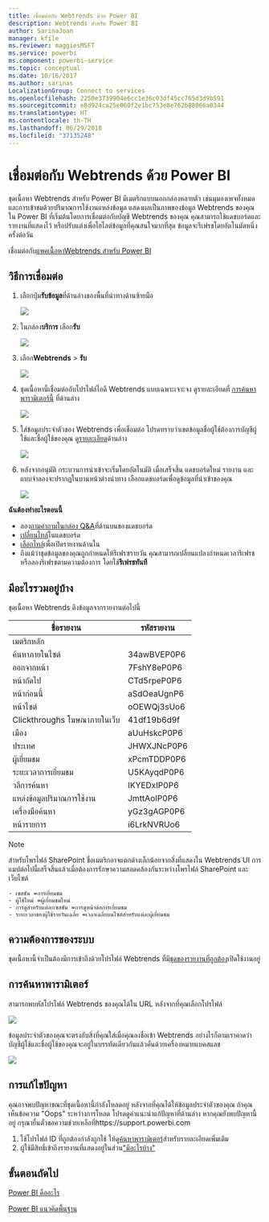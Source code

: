```yaml
---
title: เชื่อมต่อกับ Webtrends ด้วย Power BI
description: Webtrends สำหรับ Power BI
author: SarinaJoan
manager: kfile
ms.reviewer: maggiesMSFT
ms.service: powerbi
ms.component: powerbi-service
ms.topic: conceptual
ms.date: 10/16/2017
ms.author: sarinas
LocalizationGroup: Connect to services
ms.openlocfilehash: 2250e3739904e6cc1e36c03df45cc765d3d9b591
ms.sourcegitcommit: e8d924ca25e060f2e1bc753e8e762b88066a0344
ms.translationtype: HT
ms.contentlocale: th-TH
ms.lasthandoff: 06/29/2018
ms.locfileid: "37135248"
---
```

# <a name="connect-to-webtrends-with-power-bi"></a>เชื่อมต่อกับ Webtrends ด้วย Power BI
ชุดเนื้อหา Webtrends สำหรับ Power BI มีเมตริกแบบนอกกล่องหลายตัว เช่นมุมองเพจทั้งหมด และการเข้าชมด้วยปริมาณการใช้งานแหล่งข้อมูล แสดงผลเป็นภาพของข้อมูล Webtrends ของคุณใน Power BI ที่เริ่มต้นโดยการเชื่อมต่อกับบัญชี Webtrends ของคุณ คุณสามารถใช้แดชบอร์ดและรายงานที่แสดงไว้ หรือปรับแต่งเพื่อไฮไลต์ข้อมูลที่คุณสนใจมากที่สุด  ข้อมูลจะรีเฟรชโดยอัตโนมัตหนึ่งครั้งต่อวัน

เชื่อมต่อกับ[แพคเนื้อหาWebtrends สำหรับ Power BI](https://app.powerbi.com/getdata/services/webtrends)

## <a name="how-to-connect"></a>วิธีการเชื่อมต่อ
1. เลือกปุ่ม**รับข้อมูล**ที่ด้านล่างของพื้นที่นำทางด้านซ้ายมือ
   
   ![](media/service-connect-to-webtrends/getdata3.png)
2. ในกล่อง**บริการ** เลือก**รับ**
   
   ![](media/service-connect-to-webtrends/services.png)
3. เลือก**Webtrends** \> **รับ**
   
   ![](media/service-connect-to-webtrends/webtrends.png)
4. ชุดเนื้อหานี้เชื่อมต่อกับโปรไฟล์ไอดี Webtrends แบบเฉพาะเจาะจง ดูรายละเอียดที่ [การค้นหาพารามิเตอร์นี้](#FindingParams) ที่ด้านล่าง
   
   ![](media/service-connect-to-webtrends/parameters.png)
5. ใส่ข้อมูลประจำตัวของ Webtrends เพื่อเชื่อมต่อ โปรดทราบว่าเขตข้อมูลชื่อผู้ใช้ต้องการบัญชีผู้ใช้และชื่อผู้ใช้ของคุณ ดู[รายละเอียด](#FindingParams)ด้านล่าง
   
   ![](media/service-connect-to-webtrends/creds.png)
6. หลังจากอนุมัติ กระบวนการนำเข้าจะเริ่มโดยอัตโนมัติ เมื่อเสร็จสิ้น แดชบอร์ดใหม่ รายงาน และแบบจำลองจะปรากฏในบานหน้าต่างนำทาง เลือกแดชบอร์ดเพื่อดูข้อมูลที่นำเข้าของคุณ
   
   ![](media/service-connect-to-webtrends/dashboard.png)

**ฉันต้องทำอะไรตอนนี้**

* ลอง[ถามคำถามในกล่อง Q&A](power-bi-q-and-a.md)ที่ด้านบนของแดชบอร์ด
* [เปลี่ยนไทล์](service-dashboard-edit-tile.md)ในแดชบอร์ด
* [เลือกไทล์](service-dashboard-tiles.md)เพื่อเปิดรายงานด้านใน
* ถึงแม้ว่าชุดข้อมูลของคุณถูกกำหนดให้รีเฟรซรายวัน คุณสามารถเปลี่ยนแปลงกำหนดเวลารีเฟรช หรือลองรีเฟรชตามความต้องการ โดยใช้**รีเฟรชทันที**

## <a name="whats-included"></a>มีอะไรรวมอยู่บ้าง
<a name="Included"></a>

ชุดเนื้อหา Webtrends ดึงข้อมูลจากรายงานต่อไปนี้  

| ชื่อรายงาน | รหัสรายงาน |
| --- | --- |
| เมตริกหลัก | |
| ค้นหาภายในไซต์ |34awBVEP0P6 |
| ออกจากหน้า |7FshY8eP0P6 |
| หน้าถัดไป |CTd5rpeP0P6 |
| หน้าก่อนนี้ |aSdOeaUgnP6 |
| หน้าไซต์ |oOEWQj3sUo6 |
| Clickthroughs โฆษณาภายในเว็บ |41df19b6d9f |
| เมือง |aUuHskcP0P6 |
| ประเทศ |JHWXJNcP0P6 |
| ผู้เยี่ยมชม |xPcmTDDP0P6 |
| ระยะเวลาการเยี่ยมชม |U5KAyqdP0P6 |
| วลีการค้นหา |IKYEDxIP0P6 |
| แหล่งข้อมูลปริมาณการใช้งาน |JmttAoIP0P6 |
| เครื่องมือค้นหา |yGz3gAGP0P6 |
| หน้ารายการ |i6LrkNVRUo6 |

>[!NOTE]
>สำหรับโพรไฟล์ SharePoint ชื่อเมตริกอาจแตกต่างเล็กน้อยจากสิ่งที่แสดงใน Webtrends UI การแมปต่อไปนี้เสร็จสิ้นแล้วเมื่อต้องการรักษาความสอดคล้องกันระหว่างโพรไฟล์ SharePoint และเว็บไซต์   

    - เซสชัน =การเยี่ยมชม  
    - ผู้ใช้ใหม่ =ผู้เยี่ยมชมใหม่  
    - การดูสำหรับแต่ละเซสชัน =การดูหน้าต่อการเยี่ยมชม  
    - ระยะเวลาของผู้ใช้รายวันเฉลี่ย =เวลาเฉลี่ยบนไซต์สำหรับแต่ละผู้เยี่ยมชม  

## <a name="system-requirements"></a>ความต้องการของระบบ
ชุดเนื้อหานี้จำเป็นต้องมีการเข้าถึงด้วยโปรไฟล์ Webtrends ที่มี[ชุดของรายงานที่ถูกต้อง](#Included)เปิดใช้งานอยู่

<a name="FindingParams"></a>

## <a name="finding-parameters"></a>การค้นหาพารามิเตอร์
สามารถพบหัสโปรไฟล์ Webtrends ของคุณได้ใน URL หลังจากที่คุณเลือกโปรไฟล์

![](media/service-connect-to-webtrends/webtrendsparameters.png)

ข้อมูลประจำตัวของคุณจะตรงกับสิ่งที่คุณใส่เมื่อคุณลงชื่อเข้า Webtrends อย่างไรก็ตามเราคาดว่าบัญชีผู้ใช้และชื่อผู้ใช้ของคุณจะอยู่ในบรรทัดเดียวกันแล้วคั่นด้วยเครื่องหมายแบคสแลช

![](media/service-connect-to-webtrends/webtrendscreds.png)

## <a name="troubleshooting"></a>การแก้ไขปัญหา
คุณอาจพบปัญหาขณะที่ชุดเนื้อหานี้กำลังโหลดอยู่ หลังจากที่คุณได้ให้ข้อมูลประจำตัวของคุณ ถ้าคุณเห็นข้อความ "Oops" ระหว่างการโหลด โปรดดูคำแนะนำแก้ปัญหาที่ด้านล่าง หากคุณยังพบปัญหานี้อยู่ กรุณายื่นตั๋วขอความช่วยเหลือที่https://support.powerbi.com

1. ใช้โปรไฟล์ ID ที่ถูกต้องกำลังถูกใช้ ให้ดู[ค้นหาพารามิเตอร์](#FindingParams)สำหรับรายละเอียดเพิ่มเติม
2. ผู้ใช้มีสิทธิ์เข้าถึงรายงานที่แสดงอยู่ในส่วน["มีอะไรบ้าง"](#Included)

## <a name="next-steps"></a>ขั้นตอนถัดไป
[Power BI คืออะไร](power-bi-overview.md)

[Power BI แนวคิดพื้นฐาน](service-basic-concepts.md)

